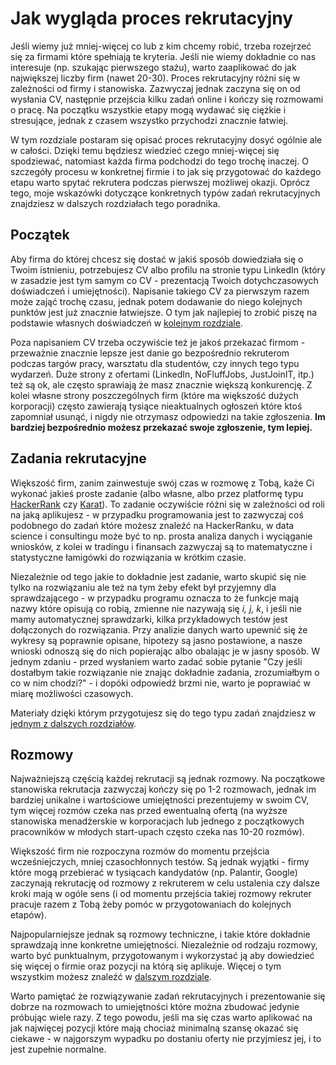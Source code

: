 # Jak wygląda proces rekrutacyjny

Jeśli wiemy już mniej-więcej co lub z kim chcemy robić, trzeba rozejrzeć się za firmami
które spełniają te kryteria. Jeśli nie wiemy dokładnie co nas interesuje (np. szukając
pierwszego stażu), warto zaaplikować do jak największej liczby firm (nawet 20-30). Proces
rekrutacyjny różni się w zależności od firmy i stanowiska. Zazwyczaj jednak zaczyna się
on od wysłania CV, następnie przejścia kilku zadań online i kończy się rozmowami o pracę.
Na początku wszystkie etapy mogą wydawać się ciężkie i stresujące, jednak z czasem
wszystko przychodzi znacznie łatwiej.

W tym rozdziale postaram się opisać proces rekrutacyjny dosyć ogólnie ale w całości.
Dzięki temu będziesz wiedzieć czego mniej-więcej się spodziewać, natomiast każda firma
podchodzi do tego trochę inaczej. O szczegóły procesu w konkretnej firmie i to jak się
przygotować do każdego etapu warto spytać rekrutera podczas pierwszej możliwej okazji.
Oprócz tego, moje wskazówki dotyczące konkretnych typów zadań rekrutacyjnych znajdziesz
w dalszych rozdziałach tego poradnika.

## Początek

Aby firma do której chcesz się dostać w jakiś sposób dowiedziała się o Twoim istnieniu,
potrzebujesz CV albo profilu na stronie typu LinkedIn (który w zasadzie jest tym samym co
CV - prezentacją Twoich dotychczasowych doświadczeń i umiejętności). Napisanie takiego CV
za pierwszym razem może zająć trochę czasu, jednak potem dodawanie do niego kolejnych
punktów jest już znacznie łatwiejsze. O tym jak najlepiej to zrobić piszę na podstawie
własnych doświadczeń w [kolejnym rozdziale](./21_cv.md).

Poza napisaniem CV trzeba oczywiście też je jakoś przekazać firmom - przeważnie znacznie
lepsze jest danie go bezpośrednio rekruterom podczas targów pracy, warsztatu dla
studentów, czy innych tego typu wydarzeń. Duże strony z ofertami (LinkedIn, NoFluffJobs,
JustJoinIT, itp.) też są ok, ale często sprawiają że masz znacznie większą konkurencję. Z
kolei własne strony poszczególnych firm (które ma większość dużych korporacji) często
zawierają tysiące nieaktualnych ogłoszeń które ktoś zapomniał usunąć, i nigdy nie
otrzymasz odpowiedzi na takie zgłoszenia. **Im bardziej bezpośrednio możesz przekazać
swoje zgłoszenie, tym lepiej.**

## Zadania rekrutacyjne

Większość firm, zanim zainwestuje swój czas w rozmowę z Tobą, każe Ci wykonać jakieś
proste zadanie (albo własne, albo przez platformę typu
[HackerRank](https://www.hackerrank.com/) czy [Karat](https://karat.com/)). To zadanie
oczywiście różni się w zależności od roli na jaką aplikujesz - w przypadku programowania
jest to zazwyczaj coś podobnego do zadań które możesz znaleźć na HackerRanku, w data
science i consultingu może być to np. prosta analiza danych i wyciąganie wniosków, z
kolei w tradingu i finansach zazwyczaj są to matematyczne i statystyczne łamigówki do
rozwiązania w krótkim czasie.

Niezależnie od tego jakie to dokładnie jest zadanie, warto skupić się nie tylko na
rozwiązaniu ale też na tym żeby efekt był przyjemny dla sprawdzającego - w przypadku
programu oznacza to że funkcje mają nazwy które opisują co robią, zmienne nie nazywają
się _i, j, k_, i jeśli nie mamy automatycznej sprawdzarki, kilka przykładowych testów
jest dołączonych do rozwiązania. Przy analizie danych warto upewnić się że wykresy są
poprawnie opisane, hipotezy są jasno postawione, a nasze wnioski odnoszą się do nich
popierając albo obalając je w jasny sposób. W jednym zdaniu - przed wysłaniem warto zadać
sobie pytanie "Czy jeśli dostałbym takie rozwiązanie nie znając dokładnie zadania,
zrozumiałbym o co w nim chodzi?" - i dopóki odpowiedź brzmi nie, warto je poprawiać w
miarę możliwości czasowych.

Materiały dzięki którym przygotujesz się do tego typu zadań znajdziesz w
[jednym z dalszych rozdziałów](./22_assignments.md).

## Rozmowy

Najważniejszą częścią każdej rekrutacji są jednak rozmowy. Na początkowe stanowiska
rekrutacja zazwyczaj kończy się po 1-2 rozmowach, jednak im bardziej unikalne i
wartościowe umiejętności prezentujemy w swoim CV, tym więcej rozmów czeka nas przed
ewentualną ofertą (na wyższe stanowiska menadżerskie w korporacjach lub jednego z
początkowych pracowników w młodych start-upach często czeka nas 10-20 rozmów).

Większość firm nie rozpoczyna rozmów do momentu przejścia wcześniejczych, mniej
czasochłonnych testów. Są jednak wyjątki - firmy które mogą przebierać w tysiącach
kandydatów (np. Palantir, Google) zaczynają rekrutację od rozmowy z rekruterem w celu
ustalenia czy dalsze kroki mają w ogóle sens (i od momentu przejścia takiej rozmowy
rekruter pracuje razem z Tobą żeby pomóc w przygotowaniach do kolejnych etapów).

Najpopularniejsze jednak są rozmowy techniczne, i takie które dokładnie sprawdzają inne
konkretne umiejętności. Niezależnie od rodzaju rozmowy, warto być punktualnym,
przygotowanym i wykorzystać ją aby dowiedzieć się więcej o firmie oraz pozycji na którą
się aplikuje. Więcej o tym wszystkim możesz znaleźć w
[dalszym rozdziale](./23_interviews.md).

Warto pamiętać że rozwiązywanie zadań rekrutacyjnych i prezentowanie się dobrze na
rozmowach to umiejętności które można zbudować jedynie próbując wiele razy. Z tego
powodu, jeśli ma się czas warto aplikować na jak najwięcej pozycji które mają chociaż
minimalną szansę okazać się ciekawe - w najgorszym wypadku po dostaniu oferty nie
przyjmiesz jej, i to jest zupełnie normalne.
